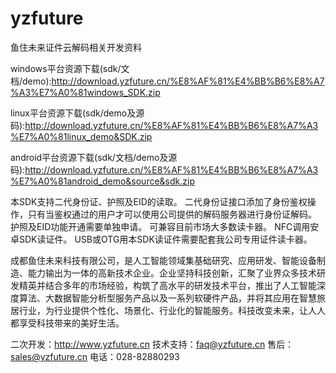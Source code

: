 # yzfuture
鱼住未来证件云解码相关开发资料

windows平台资源下载(sdk/文档/demo):http://download.yzfuture.cn/%E8%AF%81%E4%BB%B6%E8%A7%A3%E7%A0%81windows_SDK.zip

linux平台资源下载(sdk/demo及源码):http://download.yzfuture.cn/%E8%AF%81%E4%BB%B6%E8%A7%A3%E7%A0%81linux_demo&SDK.zip

android平台资源下载(sdk/文档/demo及源码):http://download.yzfuture.cn/%E8%AF%81%E4%BB%B6%E8%A7%A3%E7%A0%81android_demo&source&sdk.zip

本SDK支持二代身份证、护照及EID的读取。
二代身份证接口添加了身份鉴权操作，只有当鉴权通过的用户才可以使用公司提供的解码服务器进行身份证解码。
护照及EID功能开通需要单独申请。
可兼容目前市场大多数读卡器。
NFC调用安卓SDK读证件。
USB或OTG用本SDK读证件需要配套我公司专用证件读卡器。

成都鱼住未来科技有限公司，是人工智能领域集基础研究、应用研发、智能设备制造、能力输出为一体的高新技术企业。企业坚持科技创新，汇聚了业界众多技术研发精英并结合多年的市场经验，构筑了高水平的研发技术平台，推出了人工智能深度算法、大数据智能分析型服务产品以及一系列软硬件产品，并将其应用在智慧旅居行业，为行业提供个性化、场景化、行业化的智能服务。科技改变未来，让人人都享受科技带来的美好生活。

二次开发：http://www.yzfuture.cn
技术支持：faq@yzfuture.cn
售后：sales@yzfuture.cn
电话：028-82880293
